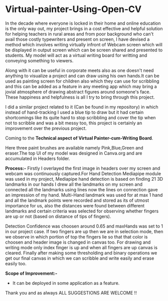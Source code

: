 # Virtual-painter-Using-Open-CV
In the decade where everyone is locked in their home and online education is the only way out, my project brings in a cost effective and helpful solution for helping teachers in rural areas and from poor background who can't avail those costly typewriters and present on screen, I have devised a method which involves writing virtually infront of Webcam screen which will be displayed in output screen which can be screen shared and presented to students. My model will act as a virtual writing board for writting and conveying something to viewers.

Along with it can be useful in corporate meets also as one doesn't need anything to visualize a project and can draw using his own hands.It can be used as painting screen for children also which they can use for scribbling and this can be added as a feature in any meeting app which may bring a jovial atmosphere of drawing abstract figures around someone's face. These happiness and helpfulness is all I try to bring through this project.

I did a similar project related to it (Can be found in my repository) in which instead of hand-tracking I used a blue tip to draw but it had certain shortcomings like its quite hard to stop scribbling and cover the tip when not to scribble and was a bit messy too, this project is certainly an improvement over the previous project.

Coming to the **Technical aspect of Virtual Painter-cum-Writing Board**.

Here three paint brushes are available namely Pink,Blue,Green and eraser.The top UI of my model was designed in Canva.org and are accumulated in Headers folder.

**Process:-**
Firstly I overlayed the first image in headers over my screen and webcam was continuously captured.For Hand Detection Mediapipe module was used in my project, Mediapipe hand detection is based on finding 21 3D landmarks in our hands I drew all the landmarks on my screen and connected all the landmarks using lines now the lines on connection gave an impression of my hand. Multi-Hand landmark was used for at max 1 hand and all the landmark points were recorded and stored as its of utmost importance for us, also the distances were found between different landmarks and certain criteria was selected for observing whether fingers are up or not (based on distance of tips of fingers).

Detection Confidence was choosen around 0.65 and maxHands was set to 1 in our project case. If two fingers are up then we are in selection mode, then we observe in which portion of top the fingers lie so that that color is choosen and header image is changed in canvas too. For drawing and writing mode only index finger is up and when all fingers are up canvas is cleared. Finally after making some thresholding and binary operations we get our final canvas in which we can scribble and write easily and erase easily too.

**Scope of Improvement:-**
* It can be deployed in some application as a feature.

Thank you and as always ALL SUGGESTIONS ARE WELCOME !!
